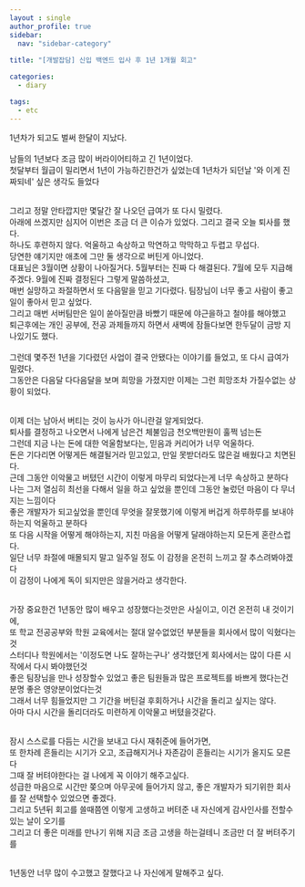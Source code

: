 ```yaml
---
layout : single
author_profile: true
sidebar: 
  nav: "sidebar-category"
  
title: "[개발잡담] 신입 백엔드 입사 후 1년 1개월 회고"

categories:
  - diary

tags:
  - etc
---
```


1년차가 되고도 벌써 한달이 지났다.<br><br>
남들의 1년보다 조금 많이 버라이어티하고 긴 1년이었다.<br>
첫달부터 월급이 밀리면서 1년이 가능하긴한건가 싶었는데 1년차가 되던날 '와 이게 진짜되네' 싶은 생각도 들었다<br><br>

그리고 정말 안타깝지만 몇달간 잘 나오던 급여가 또 다시 밀렸다.<br>
아래에 쓰겠지만 심지어 이번은 조금 더 큰 이슈가 있었다. 그리고 결국 오늘 퇴사를 했다.<br>
하나도 후련하지 않다. 억울하고 속상하고 막연하고 막막하고 두렵고 무섭다.<br>
당연한 얘기지만 애초에 그만 둘 생각으로 버틴게 아니었다.<br>
대표님은 3월이면 상황이 나아질거다. 5월부터는 진짜 다 해결된다. 7월에 모두 지급해주겠다. 9월에 진짜 결정된다 그렇게 말씀하셨고,<br>
매번 실망하고 좌절하면서 또 다음말을 믿고 기다렸다. 팀장님이 너무 좋고 사람이 좋고 일이 좋아서 믿고 싶었다.<br>
그리고 매번 서버팀만은 일이 쏟아질만큼 바빴기 때문에 야근을하고 철야를 해야했고<br>
퇴근후에는 개인 공부에, 전공 과제들까지 하면서 새벽에 잠들다보면 한두달이 금방 지나있기도 했다.<br><br>
그런데 몇주전 1년을 기다렸던 사업이 결국 안됐다는 이야기를 들었고, 또 다시 급여가 밀렸다.<br>
그동안은 다음달 다다음달을 보며 희망을 가졌지만 이제는 그런 희망조차 가질수없는 상황이 되었다.<br><br>

이제 더는 남아서 버티는 것이 능사가 아니란걸 알게되었다. <br>
퇴사를 결정하고 나오면서 나에게 남은건 체불임금 천오백만원이 훌쩍 넘는돈<br>
그런데 지금 나는 돈에 대한 억울함보다는, 믿음과 커리어가 너무 억울하다.<br>
돈은 기다리면 어떻게든 해결될거라 믿고있고, 만일 못받더라도 많은걸 배웠다고 치면된다.<br>
근데 그동안 이악물고 버텼던 시간이 이렇게 마무리 되었다는게 너무 속상하고 분하다<br>
나는 그저 열심히 최선을 다해서 일을 하고 싶었을 뿐인데 그동안 눌렀던 마음이 다 무너지는 느낌이다<br>
좋은 개발자가 되고싶었을 뿐인데 무엇을 잘못했기에 이렇게 버겁게 하루하루를 보내야하는지 억울하고 분하다<br>
또 다음 시작을 어떻게 해야하는지, 지친 마음을 어떻게 달래야하는지 모든게 혼란스럽다.<br>
일단 너무 좌절에 매몰되지 말고 일주일 정도 이 감정을 온전히 느끼고 잘 추스려봐야겠다<br>
이 감정이 나에게 독이 되지만은 않을거라고 생각한다.<br><br>

가장 중요한건 1년동안 많이 배우고 성장했다는것만은 사실이고, 이건 온전히 내 것이기에,<br>
또 학교 전공공부와 학원 교육에서는 절대 알수없었던 부분들을 회사에서 많이 익혔다는것<br>
스터디나 학원에서는 '이정도면 나도 잘하는구나' 생각했던게 회사에서는 많이 다른 시작에서 다시 봐야했던것<br>
좋은 팀장님을 만나 성장할수 있었고 좋은 팀원들과 많은 프로젝트를 바쁘게 했다는건 분명 좋은 영양분이었다는것<br>
그래서 너무 힘들었지만 그 기간을 버틴걸 후회하거나 시간을 돌리고 싶지는 않다.<br>
아마 다시 시간을 돌리더라도 미련하게 이악물고 버텼을것같다.<br><br>

잠시 스스로를 다듬는 시간을 보내고 다시 재취준에 들어가면, <br>
또 한차례 흔들리는 시기가 오고, 조급해지거나 자존감이 흔들리는 시기가 올지도 모른다<br>
그때 잘 버텨야한다는 걸 나에게 꼭 이야기 해주고싶다.<br>
성급한 마음으로 시간만 쫒으며 아무곳에 들어가지 않고, 좋은 개발자가 되기위한 회사를 잘 선택할수 있었으면 좋겠다.<br>
그리고 5년뒤 회고를 쓸때쯤엔 이렇게 고생하고 버텨준 내 자신에게 감사인사를 전할수있는 날이 오기를<br>
그리고 더 좋은 미래를 만나기 위해 지금 조금 고생을 하는걸테니 조금만 더 잘 버텨주기를<br><br>

1년동안 너무 많이 수고했고 잘했다고 나 자신에게 말해주고 싶다.
